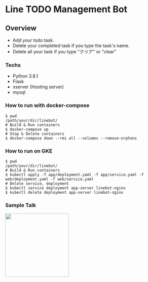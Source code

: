 # Line TODO Management Bot

## Overview

- Add your todo task.
- Delete your completed task if you type the task's name.
- Delete all your task if you type "クリア" or "clear"

### Techs

- Python 3.8.1
- Flask
- xserver (Hosting server)
- mysql

### How to run with docker-compose

```
$ pwd
/path/your/dir/linebot/
# Build & Run containers
$ docker-compose up
# Stop & Delete containers
$ docker-compose down --rmi all --volumes --remove-orphans
```

### How to run on GKE

```
$ pwd
/path/your/dir/linebot/
# Build & Run containers
$ kubectl apply -f app/deployment.yaml -f app/service.yaml -f web/deployment.yaml -f web/service.yaml
# Delete service, deployment
$ kubectl service deployment app-server linebot-nginx
$ kubectl delete deployment app-server linebot-nginx
```

### Sample Talk

<img src="https://user-images.githubusercontent.com/25422441/144426698-72fbaea0-514a-4a19-88c8-d9461f88566a.png" width="200px">
